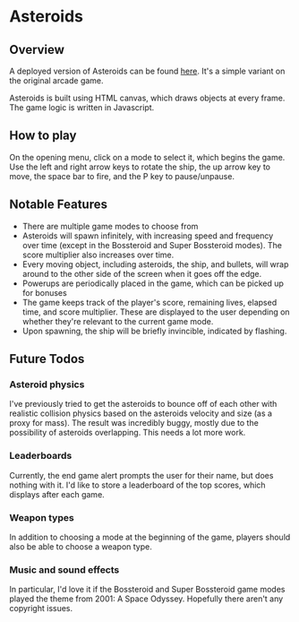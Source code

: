 Asteroids
=========

## Overview

A deployed version of Asteroids can be found [here](https://philnachumasteroids.firebaseapp.com/). It's a simple variant on the original arcade game.

Asteroids is built using HTML canvas, which draws objects at every frame. The game logic is written in Javascript.

## How to play

On the opening menu, click on a mode to select it, which begins the game. Use the left and right arrow keys to rotate the ship, the up arrow key to move, the space bar to fire, and the P key to pause/unpause.

## Notable Features

* There are multiple game modes to choose from
* Asteroids will spawn infinitely, with increasing speed and frequency over time (except in the Bossteroid and Super Bossteroid modes). The score multiplier also increases over time.
* Every moving object, including asteroids, the ship, and bullets, will wrap around to the other side of the screen when it goes off the edge.
* Powerups are periodically placed in the game, which can be picked up for bonuses
* The game keeps track of the player's score, remaining lives, elapsed time, and score multiplier. These are displayed to the user depending on whether they're relevant to the current game mode.
* Upon spawning, the ship will be briefly invincible, indicated by flashing.

## Future Todos

### Asteroid physics

I've previously tried to get the asteroids to bounce off of each other with realistic collision physics based on the asteroids velocity and size (as a proxy for mass). The result was incredibly buggy, mostly due to the possibility of asteroids overlapping. This needs a lot more work.

### Leaderboards

Currently, the end game alert prompts the user for their name, but does nothing with it. I'd like to store a leaderboard of the top scores, which displays after each game.

### Weapon types

In addition to choosing a mode at the beginning of the game, players should also be able to choose a weapon type.

### Music and sound effects

In particular, I'd love it if the Bossteroid and Super Bossteroid game modes played the theme from 2001: A Space Odyssey. Hopefully there aren't any copyright issues.

